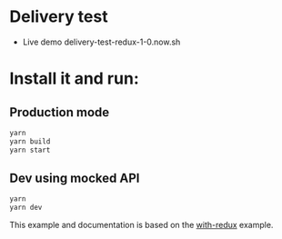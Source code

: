 # Delivery test
- Live demo delivery-test-redux-1-0.now.sh


# Install it and run:

## Production mode
```bash
yarn
yarn build
yarn start
```

## Dev using mocked API
```bash
yarn
yarn dev
```


This example and documentation is based on the [with-redux](https://github.com/zeit/next.js/tree/master/examples/with-redux) example.
